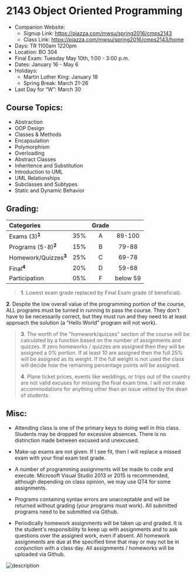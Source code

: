 # 2143 Object Oriented Programming

- Companion Website:
    - Signup Link: https://piazza.com/mwsu/spring2016/cmps2143
    - Class Link: https://piazza.com/mwsu/spring2016/cmps2143/home
- Days: TR 1100am 1220pm 
- Location: BO 304 
- Final Exam: Tuesday May 10th, 1:00 - 3:00 p.m.
- Dates: January 16 - May 6
- Holidays: 
    - Martin Luther King: January 18 
    - Spring Break: March 21-26
- Last Day for “W”: March 30

## Course Topics:

- Abstraction
- OOP Design
- Classes & Methods
- Encapsulation
- Polymorphism
- Overloading
- Abstract Classes
- Inheritence and Substitution
- Introduction to UML
- UML Relationships 
- Subclasses and Subtypes
- Static and Dynamic Behavior

## Grading:	

| Categories                     |     |  Grade   |          | 
|:------------------------------ |:---:|:--------:|:--------:|
| Exams (3)<sup>**1**</sup>	     | 35% |  A       | 89-100   |
| Programs (5-8)<sup>**2**</sup> | 15% |  B       |  79-88   |
| Homework/Quizzes<sup>**3**</sup>|	25%|  C       | 69-78    |
| Final<sup>**4**</sup>	         | 20% |  D       | 59-68    |
| Participation	                 | 05% |  F       | below 59 |


>**1**. Lowest exam grade replaced by Final Exam grade (if beneficial).
>
**2**. Despite the low overall value of the programming portion of the course, ALL programs must be turned in running to pass the course.  They don't have to be necessarily correct, but they must run and they need to at least approach the solution (a "Hello World" program will not work). 
>
>**3**. The worth of the "homework/quizzes" section of the course will be calculated by a function based on the number of assignments and quizzes. If zero homeworks / quizzes are assigned then they will be assigned a 0% portion. If at least 10 are assigned then the full 25% will be assigned as its weight. If the full weight is not used the class will decide how the remaining percentage points will be assigned. 
>
>**4**. Plane ticket prices, events like weddings, or trips out of the country are not valid excuses for missing the final exam time. I will not make accommodations for anything other than an issue vetted by the dean of students. 

## Misc:

- Attending class is one of the primary keys to doing well in this class. Students may be dropped for excessive absences. There is no distinction made between excused and unexcused. 

- Make-up exams are not given. If I see fit, then I will replace a missed exam with your final exam test grade.

- A number of programming assignments will be made to code and execute. Microsoft Visual Studio 2013 or 2015 is recommended, although depending on class opinion, we may use QT4 for some assignments. 

- Programs containing syntax errors are unacceptable and will be returned without grading (your programs must work). All submitted programs need to be submitted via Github. 


- Periodically homework assignments will be taken up and graded. It is the student's responsibility to keep up with assignments and to ask questions over the assigned work, even if absent. All homework assignments are due at the specified time that may or may not be in conjunction with a class day. All assignments / homeworks will be uploaded via Github.

![description](http://www.cliparthut.com/clip-arts/1004/banana-clip-art-1004558.png)
